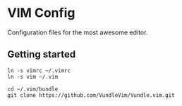 # VIM Config

Configuration files for the most awesome editor.

## Getting started

```
ln -s vimrc ~/.vimrc
ln -s vim ~/.vim

cd ~/.vim/bundle
git clone https://github.com/VundleVim/Vundle.vim.git
```
